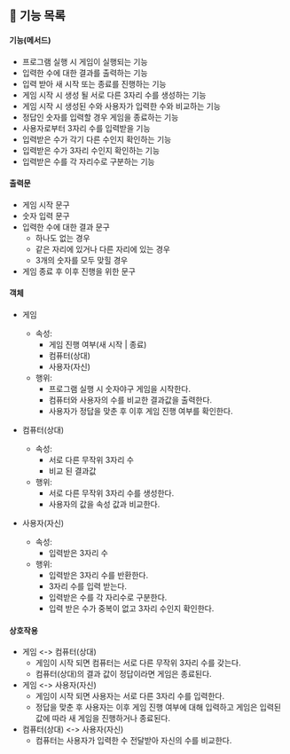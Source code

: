 ## 🚀 기능 목록


#### 기능(메서드)
- 프로그램 실행 시 게임이 실행되는 기능
- 입력한 수에 대한 결과를 출력하는 기능
- 입력 받아 새 시작 또는 종료를 진행하는 기능
- 게임 시작 시 생성 될 서로 다른 3자리 수를 생성하는 기능
- 게임 시작 시 생성된 수와 사용자가 입력한 수와 비교하는 기능
- 정답인 숫자를 입력할 경우 게임을 종료하는 기능
- 사용자로부터 3자리 수를 입력받을 기능
- 입력받은 수가 각기 다른 수인지 확인하는 기능
- 입력받은 수가 3자리 수인지 확인하는 기능
- 입력받은 수를 각 자리수로 구분하는 기능

#### 출력문
- 게임 시작 문구
- 숫자 입력 문구
- 입력한 수에 대한 결과 문구
  - 하나도 없는 경우
  - 같은 자리에 있거나 다른 자리에 있는 경우
  - 3개의 숫자를 모두 맞힐 경우
- 게임 종료 후 이후 진행을 위한 문구

#### 객체
- 게임
  - 속성: 
    - 게임 진행 여부(새 시작 | 종료)
    - 컴퓨터(상대)
    - 사용자(자신)
  - 행위: 
    - 프로그램 실행 시 숫자야구 게임을 시작한다.
    - 컴퓨터와 사용자의 수를 비교한 결과값을 출력한다.
    - 사용자가 정답을 맞춘 후 이후 게임 진행 여부를 확인한다.

- 컴퓨터(상대)
  - 속성: 
    - 서로 다른 무작위 3자리 수
    - 비교 된 결과값
  - 행위: 
    - 서로 다른 무작위 3자리 수를 생성한다.
    - 사용자의 값을 속성 값과 비교한다.

- 사용자(자신)
  - 속성: 
    - 입력받은 3자리 수
  - 행위: 
    - 입력받은 3자리 수를 반환한다. 
    - 3자리 수를 입력 받는다.
    - 입력받은 수를 각 자리수로 구분한다.
    - 입력 받은 수가 중복이 없고 3자리 수인지 확인한다.

#### 상호작용
- 게임 <-> 컴퓨터(상대)
  - 게임이 시작 되면 컴퓨터는 서로 다른 무작위 3자리 수를 갖는다.
  - 컴퓨터(상대)의 결과 값이 정답이라면 게임은 종료된다.
- 게임 <-> 사용자(자신)
  - 게임이 시작 되면 사용자는 서로 다른 3자리 수를 입력한다.
  - 정답을 맞춘 후 사용자는 이후 게임 진행 여부에 대해 입력하고 게임은 입력된 값에 따라 새 게임을 진행하거나 종료된다.
- 컴퓨터(상대) <-> 사용자(자신)
  - 컴퓨터는 사용자가 입력한 수 전달받아 자신의 수를 비교한다.
